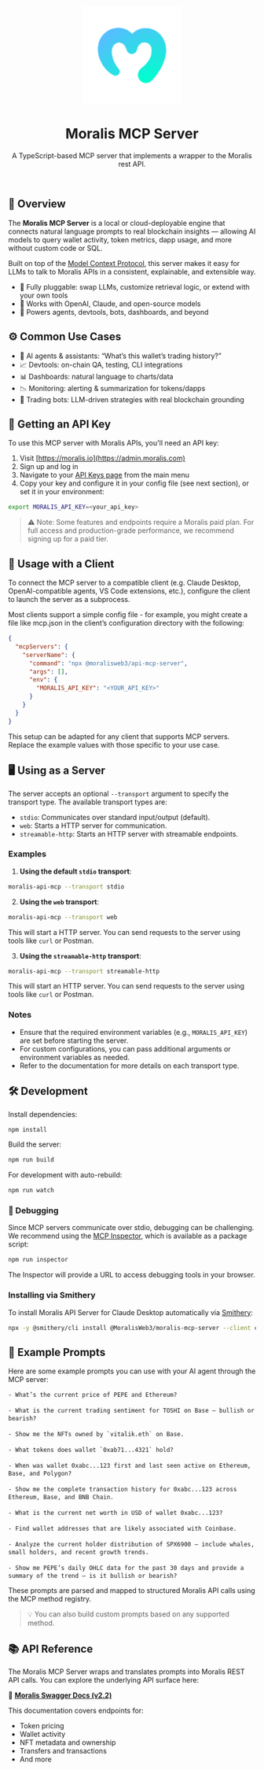 <div align="center">
  <p>
    <a align="center" href="https://moralis.io" target="_blank">
      <img src="https://raw.githubusercontent.com/MoralisWeb3/moralis-analytics-js/main/assets/moralis-logo.svg" alt="Moralis Analytics" height=200/>
    </a>
    <h1 align="center">Moralis MCP Server</h1>
  </p>
  <p>
    A TypeScript-based MCP server that implements a wrapper to the Moralis rest API.
  </p>
  <br/>
</div>

## 🧠 Overview
The **Moralis MCP Server** is a local or cloud-deployable engine that connects natural language prompts to real blockchain insights — allowing AI models to query wallet activity, token metrics, dapp usage, and more without custom code or SQL.

Built on top of the [Model Context Protocol](https://github.com/modelcontextprotocol/spec), this server makes it easy for LLMs to talk to Moralis APIs in a consistent, explainable, and extensible way.

- 🔗 Fully pluggable: swap LLMs, customize retrieval logic, or extend with your own tools
- 🧱 Works with OpenAI, Claude, and open-source models
- 🧠 Powers agents, devtools, bots, dashboards, and beyond

## ⚙️ Common Use Cases

- 🤖 AI agents & assistants: “What’s this wallet’s trading history?”
- 📈 Devtools: on-chain QA, testing, CLI integrations
- 📊 Dashboards: natural language to charts/data
- 📉 Monitoring: alerting & summarization for tokens/dapps
- 🧠 Trading bots: LLM-driven strategies with real blockchain grounding

## 🔐 Getting an API Key

To use this MCP server with Moralis APIs, you'll need an API key:

1. Visit [https://moralis.io](https://admin.moralis.com)
2. Sign up and log in
3. Navigate to your [API Keys page](https://admin.moralis.com/api-keys) from the main menu
4. Copy your key and configure it in your config file (see next section), or set it in your environment:
```bash
export MORALIS_API_KEY=<your_api_key>
```
> ⚠️ Note: Some features and endpoints require a Moralis paid plan. For full access and production-grade performance, we recommend signing up for a paid tier.

## 🚀 Usage with a Client

To connect the MCP server to a compatible client (e.g. Claude Desktop, OpenAI-compatible agents, VS Code extensions, etc.), configure the client to launch the server as a subprocess.

Most clients support a simple config file - for example, you might create a file like mcp.json in the client’s configuration directory with the following:

```json
{
  "mcpServers": {
    "serverName": {
      "command": "npx @moralisweb3/api-mcp-server",
      "args": [],
      "env": {
        "MORALIS_API_KEY": "<YOUR_API_KEY>"
      }
    }
  }
}
```

This setup can be adapted for any client that supports MCP servers. Replace the example values with those specific to your use case.

## 🖥️ Using as a Server

The server accepts an optional `--transport` argument to specify the transport type. The available transport types are:

- `stdio`: Communicates over standard input/output (default).
- `web`: Starts a HTTP server for communication.
- `streamable-http`: Starts an HTTP server with streamable endpoints.

### Examples

1. **Using the default `stdio` transport**:
  ```bash
  moralis-api-mcp --transport stdio
  ```

2. **Using the `web` transport**:
  ```bash
  moralis-api-mcp --transport web
  ```

  This will start a HTTP server. You can send requests to the server using tools like `curl` or Postman.

3. **Using the `streamable-http` transport**:
  ```bash
  moralis-api-mcp --transport streamable-http
  ```

  This will start an HTTP server. You can send requests to the server using tools like `curl` or Postman.

### Notes
- Ensure that the required environment variables (e.g., `MORALIS_API_KEY`) are set before starting the server.
- For custom configurations, you can pass additional arguments or environment variables as needed.
- Refer to the documentation for more details on each transport type.

## 🛠 Development

Install dependencies:
```bash
npm install
```

Build the server:
```bash
npm run build
```

For development with auto-rebuild:
```bash
npm run watch
```

### 🐞 Debugging

Since MCP servers communicate over stdio, debugging can be challenging. We recommend using the [MCP Inspector](https://github.com/modelcontextprotocol/inspector), which is available as a package script:

```bash
npm run inspector
```

The Inspector will provide a URL to access debugging tools in your browser.

### Installing via Smithery

To install Moralis API Server for Claude Desktop automatically via [Smithery](https://smithery.ai/server/@MoralisWeb3/moralis-mcp-server):

```bash
npx -y @smithery/cli install @MoralisWeb3/moralis-mcp-server --client claude
```


## 💬 Example Prompts

Here are some example prompts you can use with your AI agent through the MCP server:

```
- What’s the current price of PEPE and Ethereum?

- What is the current trading sentiment for TOSHI on Base — bullish or bearish?

- Show me the NFTs owned by `vitalik.eth` on Base.

- What tokens does wallet `0xab71...4321` hold?

- When was wallet 0xabc...123 first and last seen active on Ethereum, Base, and Polygon?

- Show me the complete transaction history for 0xabc...123 across Ethereum, Base, and BNB Chain.

- What is the current net worth in USD of wallet 0xabc...123?

- Find wallet addresses that are likely associated with Coinbase.

- Analyze the current holder distribution of SPX6900 — include whales, small holders, and recent growth trends.

- Show me PEPE’s daily OHLC data for the past 30 days and provide a summary of the trend — is it bullish or bearish?
```

These prompts are parsed and mapped to structured Moralis API calls using the MCP method registry.

> 💡 You can also build custom prompts based on any supported method.


## 📚 API Reference

The Moralis MCP Server wraps and translates prompts into Moralis REST API calls. You can explore the underlying API surface here:

🔗 **[Moralis Swagger Docs (v2.2)](https://deep-index.moralis.io/api-docs-2.2/)**

This documentation covers endpoints for:

- Token pricing
- Wallet activity
- NFT metadata and ownership
- Transfers and transactions
- And more


